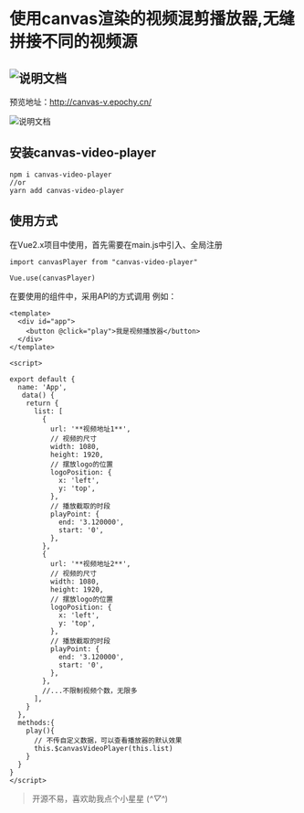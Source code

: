 # 使用canvas渲染的视频混剪播放器,无缝拼接不同的视频源

## ![说明文档](https://img.shields.io/badge/说明文档-v1.0.3-brightgreen.svg)

预览地址：http://canvas-v.epochy.cn/

![说明文档](http://canvas-v.epochy.cn/img/preview.png)
## 安装canvas-video-player 
```
npm i canvas-video-player
//or
yarn add canvas-video-player
```

## 使用方式

在Vue2.x项目中使用，首先需要在main.js中引入、全局注册
```
import canvasPlayer from "canvas-video-player"

Vue.use(canvasPlayer)
```
在要使用的组件中，采用API的方式调用
例如：
```
<template>
  <div id="app">
    <button @click="play">我是视频播放器</button>
  </div>
</template>

<script>

export default {
  name: 'App',
   data() {
    return {
      list: [
        {
          url: '**视频地址1**',
          // 视频的尺寸
          width: 1080,
          height: 1920,
          // 摆放logo的位置
          logoPosition: {
            x: 'left',
            y: 'top',
          },
          // 播放截取的时段
          playPoint: {
            end: '3.120000',
            start: '0',
          },
        },
        {
          url: '**视频地址2**',
          // 视频的尺寸
          width: 1080,
          height: 1920,
          // 摆放logo的位置
          logoPosition: {
            x: 'left',
            y: 'top',
          },
          // 播放截取的时段
          playPoint: {
            end: '3.120000',
            start: '0',
          },
        },
        //...不限制视频个数，无限多
      ],
    }
  },
  methods:{
    play(){
      // 不传自定义数据，可以查看播放器的默认效果
      this.$canvasVideoPlayer(this.list)
    }
  }
}
</script>
```

>开源不易，喜欢助我点个小星星 (*^▽^*)
